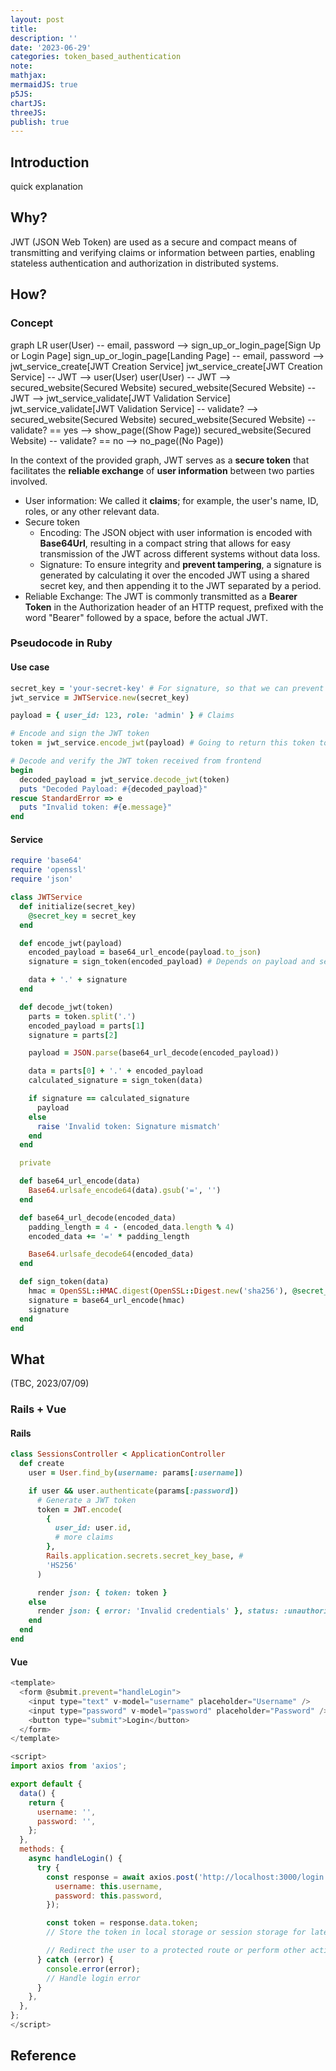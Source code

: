 ```yaml
---
layout: post
title:
description: ''
date: '2023-06-29'
categories: token_based_authentication
note:
mathjax:
mermaidJS: true
p5JS:
chartJS:
threeJS:
publish: true
---
```


## Introduction

quick explanation

## Why?

JWT (JSON Web Token) are used as a secure and compact means of transmitting and verifying claims or information between parties, enabling stateless authentication and authorization in distributed systems.

## How?

### Concept

<div class="mermaid">
  graph LR
    user(User) -- email, password --> sign_up_or_login_page[Sign Up or Login Page]
    sign_up_or_login_page[Landing Page] -- email, password --> jwt_service_create[JWT Creation Service]
    jwt_service_create[JWT Creation Service] -- JWT --> user(User)
    user(User) -- JWT --> secured_website(Secured Website)
    secured_website(Secured Website) -- JWT --> jwt_service_validate[JWT Validation Service]
    jwt_service_validate[JWT Validation Service] -- validate? --> secured_website(Secured Website)
    secured_website(Secured Website) -- validate? == yes --> show_page((Show Page))
    secured_website(Secured Website) -- validate? == no --> no_page((No Page))
</div>

In the context of the provided graph, JWT serves as a **secure token** that facilitates the **reliable exchange** of **user information** between two parties involved.
* User information: We called it **claims**; for example, the user's name, ID, roles, or any other relevant data.
* Secure token
  * Encoding: The JSON object with user information is encoded with **Base64Url**, resulting in a compact string that allows for easy transmission of the JWT across different systems without data loss.
  * Signature: To ensure integrity and **prevent tampering**, a signature is generated by calculating it over the encoded JWT using a shared secret key, and then appending it to the JWT separated by a period.
* Reliable Exchange: The JWT is commonly transmitted as a **Bearer Token** in the Authorization header of an HTTP request, prefixed with the word "Bearer" followed by a space, before the actual JWT.

### Pseudocode in Ruby

#### Use case

```ruby
secret_key = 'your-secret-key' # For signature, so that we can prevent any tampering from frontend
jwt_service = JWTService.new(secret_key)

payload = { user_id: 123, role: 'admin' } # Claims

# Encode and sign the JWT token
token = jwt_service.encode_jwt(payload) # Going to return this token to frontend

# Decode and verify the JWT token received from frontend
begin
  decoded_payload = jwt_service.decode_jwt(token)
  puts "Decoded Payload: #{decoded_payload}"
rescue StandardError => e
  puts "Invalid token: #{e.message}"
end
```

#### Service

```ruby
require 'base64'
require 'openssl'
require 'json'

class JWTService
  def initialize(secret_key)
    @secret_key = secret_key
  end

  def encode_jwt(payload)
    encoded_payload = base64_url_encode(payload.to_json)
    signature = sign_token(encoded_payload) # Depends on payload and secret key

    data + '.' + signature
  end

  def decode_jwt(token)
    parts = token.split('.')
    encoded_payload = parts[1]
    signature = parts[2]

    payload = JSON.parse(base64_url_decode(encoded_payload))

    data = parts[0] + '.' + encoded_payload
    calculated_signature = sign_token(data)

    if signature == calculated_signature
      payload
    else
      raise 'Invalid token: Signature mismatch'
    end
  end

  private

  def base64_url_encode(data)
    Base64.urlsafe_encode64(data).gsub('=', '')
  end

  def base64_url_decode(encoded_data)
    padding_length = 4 - (encoded_data.length % 4)
    encoded_data += '=' * padding_length

    Base64.urlsafe_decode64(encoded_data)
  end

  def sign_token(data)
    hmac = OpenSSL::HMAC.digest(OpenSSL::Digest.new('sha256'), @secret_key, data)
    signature = base64_url_encode(hmac)
    signature
  end
end
```

## What

(TBC, 2023/07/09)

### Rails + Vue

#### Rails 

```ruby
class SessionsController < ApplicationController
  def create
    user = User.find_by(username: params[:username])

    if user && user.authenticate(params[:password])
      # Generate a JWT token
      token = JWT.encode(
        {
          user_id: user.id,
          # more claims
        },
        Rails.application.secrets.secret_key_base, # 
        'HS256'
      )

      render json: { token: token }
    else
      render json: { error: 'Invalid credentials' }, status: :unauthorized
    end
  end
end
```

#### Vue

```javascript
<template>
  <form @submit.prevent="handleLogin">
    <input type="text" v-model="username" placeholder="Username" />
    <input type="password" v-model="password" placeholder="Password" />
    <button type="submit">Login</button>
  </form>
</template>

<script>
import axios from 'axios';

export default {
  data() {
    return {
      username: '',
      password: '',
    };
  },
  methods: {
    async handleLogin() {
      try {
        const response = await axios.post('http://localhost:3000/login', {
          username: this.username,
          password: this.password,
        });

        const token = response.data.token;
        // Store the token in local storage or session storage for later use

        // Redirect the user to a protected route or perform other actions
      } catch (error) {
        console.error(error);
        // Handle login error
      }
    },
  },
};
</script>
```

## Reference
